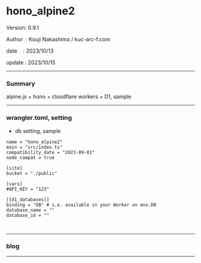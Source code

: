 ﻿# hono_alpine2

 Version: 0.9.1

 Author  : Kouji Nakashima / kuc-arc-f.com

 date    : 2023/10/13 

 update  : 2023/10/15

***
### Summary

alpine.js + hono + cloudflare workers + D1, sample

***
### wrangler.toml, setting

* db setting, sample
```
name = "hono_alpine2"
main = "src/index.ts"
compatibility_date = "2023-09-01"
node_compat = true

[site]
bucket = "./public"

[vars]
#API_KEY = "123"

[[d1_databases]]
binding = "DB" # i.e. available in your Worker on env.DB
database_name = ""
database_id = ""



```
***
### blog 

***

